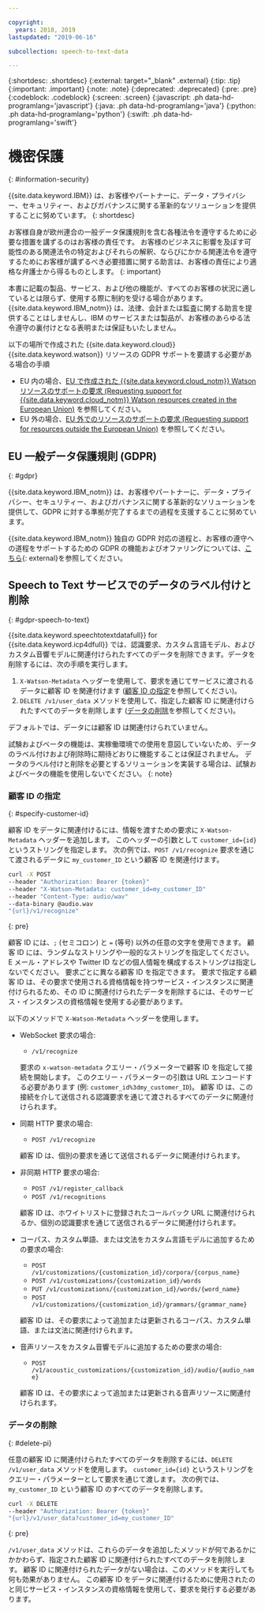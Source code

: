 ```yaml
---

copyright:
  years: 2018, 2019
lastupdated: "2019-06-16"

subcollection: speech-to-text-data

---
```


{:shortdesc: .shortdesc}
{:external: target="_blank" .external}
{:tip: .tip}
{:important: .important}
{:note: .note}
{:deprecated: .deprecated}
{:pre: .pre}
{:codeblock: .codeblock}
{:screen: .screen}
{:javascript: .ph data-hd-programlang='javascript'}
{:java: .ph data-hd-programlang='java'}
{:python: .ph data-hd-programlang='python'}
{:swift: .ph data-hd-programlang='swift'}

# 機密保護
{: #information-security}

{{site.data.keyword.IBM}} は、お客様やパートナーに、データ・プライバシー、セキュリティー、およびガバナンスに関する革新的なソリューションを提供することに努めています。
{: shortdesc}

お客様自身が欧州連合の一般データ保護規則を含む各種法令を遵守するために必要な措置を講ずるのはお客様の責任です。 お客様のビジネスに影響を及ぼす可能性のある関連法令の特定およびそれらの解釈、ならびにかかる関連法令を遵守するためにお客様が講ずるべき必要措置に関する助言は、お客様の責任により適格な弁護士から得るものとします。
{: important}

本書に記載の製品、サービス、および他の機能が、すべてのお客様の状況に適しているとは限らず、使用する際に制約を受ける場合があります。 {{site.data.keyword.IBM_notm}} は、法律、会計または監査に関する助言を提供することはしませんし、IBM のサービスまたは製品が、お客様のあらゆる法令遵守の裏付けとなる表明または保証もいたしません。

以下の場所で作成された {{site.data.keyword.cloud}} {{site.data.keyword.watson}} リソースの GDPR サポートを要請する必要がある場合の手順

-   EU 内の場合、[EU で作成された {{site.data.keyword.cloud_notm}} Watson リソースのサポートの要求 (Requesting support for {{site.data.keyword.cloud_notm}} Watson resources created in the European Union)](/docs/services/watson?topic=watson-gdpr-sar#request-EU) を参照してください。
-   EU 外の場合、[EU 外でのリソースのサポートの要求 (Requesting support for resources outside the European Union)](/docs/services/watson?topic=watson-gdpr-sar#request-non-EU) を参照してください。

## EU 一般データ保護規則 (GDPR)
{: #gdpr}

{{site.data.keyword.IBM_notm}} は、お客様やパートナーに、データ・プライバシー、セキュリティー、およびガバナンスに関する革新的なソリューションを提供して、GDPR  に対する準拠が完了するまでの過程を支援することに努めています。

{{site.data.keyword.IBM_notm}} 独自の GDPR 対応の道程と、お客様の遵守への道程をサポートするための GDPR の機能およびオファリングについては、[こちら](http://www.ibm.com/gdpr){: external}を参照してください。

## Speech to Text サービスでのデータのラベル付けと削除
{: #gdpr-speech-to-text}

{{site.data.keyword.speechtotextdatafull}} for {{site.data.keyword.icp4dfull}} では、認識要求、カスタム言語モデル、およびカスタム音響モデルに関連付けられたすべてのデータを削除できます。データを削除するには、次の手順を実行します。

1.  `X-Watson-Metadata` ヘッダーを使用して、要求を通じてサービスに渡されるデータに顧客 ID を関連付けます ([顧客 ID の指定](#specify-customer-id)を参照してください)。
1.  `DELETE /v1/user_data` メソッドを使用して、指定した顧客 ID に関連付けられたすべてのデータを削除します ([データの削除](#delete-pi)を参照してください)。

デフォルトでは、データには顧客 ID は関連付けられていません。

試験およびベータの機能は、実稼働環境での使用を意図していないため、データのラベル付けおよび削除時に期待どおりに機能することは保証されません。 データのラベル付けと削除を必要とするソリューションを実装する場合は、試験およびベータの機能を使用しないでください。
{: note}

### 顧客 ID の指定
{: #specify-customer-id}

顧客 ID をデータに関連付けるには、情報を渡すための要求に `X-Watson-Metadata` ヘッダーを追加します。 このヘッダーの引数として `customer_id={id}` というストリングを指定します。 次の例では、`POST /v1/recognize` 要求を通じて渡されるデータに `my_customer_ID` という顧客 ID を関連付けます。

```bash
curl -X POST
--header "Authorization: Bearer {token}"
--header "X-Watson-Metadata: customer_id=my_customer_ID"
--header "Content-Type: audio/wav"
--data-binary @audio.wav
"{url}/v1/recognize"
```
{: pre}

顧客 ID には、`;` (セミコロン) と `=` (等号) 以外の任意の文字を使用できます。 顧客 ID には、ランダムなストリングや一般的なストリングを指定してください。E メール・アドレスや Twitter ID などの個人情報を構成するストリングは指定しないでください。 要求ごとに異なる顧客 ID を指定できます。 要求で指定する顧客 ID は、その要求で使用される資格情報を持つサービス・インスタンスに関連付けられるため、その ID に関連付けられたデータを削除するには、そのサービス・インスタンスの資格情報を使用する必要があります。

以下のメソッドで `X-Watson-Metadata` ヘッダーを使用します。

-   WebSocket 要求の場合:
    -   `/v1/recognize`

    要求の `x-watson-metadata` クエリー・パラメーターで顧客 ID を指定して接続を開始します。 このクエリー・パラメーターの引数は URL エンコードする必要があります (例: `customer_id%3dmy_customer_ID`)。 顧客 ID は、この接続を介して送信される認識要求を通じて渡されるすべてのデータに関連付けられます。
-   同期 HTTP 要求の場合:
    -   `POST /v1/recognize`

    顧客 ID は、個別の要求を通じて送信されるデータに関連付けられます。
-   非同期 HTTP 要求の場合:
    -   `POST /v1/register_callback`
    -   `POST /v1/recognitions`

    顧客 ID は、ホワイトリストに登録されたコールバック URL に関連付けられるか、個別の認識要求を通じて送信されるデータに関連付けられます。

-   コーパス、カスタム単語、または文法をカスタム言語モデルに追加するための要求の場合:
    -   `POST /v1/customizations/{customization_id}/corpora/{corpus_name}`
    -   `POST /v1/customizations/{customization_id}/words`
    -   `PUT /v1/customizations/{customization_id}/words/{word_name}`
    -   `POST /v1/customizations/{customization_id}/grammars/{grammar_name}`

    顧客 ID は、その要求によって追加または更新されるコーパス、カスタム単語、または文法に関連付けられます。
-   音声リソースをカスタム音響モデルに追加するための要求の場合:
    -   `POST /v1/acoustic_customizations/{customization_id}/audio/{audio_name}`

    顧客 ID は、その要求によって追加または更新される音声リソースに関連付けられます。

### データの削除
{: #delete-pi}

任意の顧客 ID に関連付けられたすべてのデータを削除するには、`DELETE /v1/user_data` メソッドを使用します。 `customer_id={id}` というストリングをクエリー・パラメーターとして要求を通じて渡します。 次の例では、`my_customer_ID` という顧客 ID のすべてのデータを削除します。

```bash
curl -X DELETE
--header "Authorization: Bearer {token}"
"{url}/v1/user_data?customer_id=my_customer_ID"
```
{: pre}

`/v1/user_data` メソッドは、これらのデータを追加したメソッドが何であるかにかかわらず、指定された顧客 ID に関連付けられたすべてのデータを削除します。 顧客 ID に関連付けられたデータがない場合は、このメソッドを実行しても何も効果がありません。 この顧客 ID をデータに関連付けるために使用されたのと同じサービス・インスタンスの資格情報を使用して、要求を発行する必要があります。
